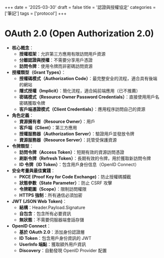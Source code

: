 +++
date = '2025-03-30'
draft = false
title = '認證與授權協定'
categories = ['筆記']
tags = ['protocol']
+++

# OAuth 2.0 (Open Authorization 2.0) 

- **核心概念**：
  * **授權框架**：允許第三方應用有限訪問用戶資源
  * **分離認證與授權**：不需要分享用戶憑證
  * **訪問令牌**：使用令牌而非密碼訪問資源
- **授權類型（Grant Types）**：
  * **授權碼模式（Authorization Code）**：最完整安全的流程，適合具有後端的網站
  * **隱式授權（Implicit）**：簡化流程，適合純前端應用（已不推薦）
  * **密碼模式（Resource Owner Password Credentials）**：直接使用用戶名密碼獲取令牌
  * **客戶端憑證模式（Client Credentials）**：應用程序訪問自己的資源
- **角色定義**：
  * **資源擁有者（Resource Owner）**：用戶
  * **客戶端（Client）**：第三方應用
  * **授權服務器（Authorization Server）**：驗證用戶並發放令牌
  * **資源服務器（Resource Server）**：託管受保護資源
- **令牌類型**：
  * **訪問令牌（Access Token）**：短期有效的資源訪問憑證
  * **刷新令牌（Refresh Token）**：長期有效的令牌，用於獲取新訪問令牌
  * **ID 令牌（ID Token）**：包含用戶身份信息（OpenID Connect）
- **安全考量與最佳實踐**：
  * **PKCE (Proof Key for Code Exchange)**：防止授權碼攔截
  * **狀態參數（State Parameter）**：防止 CSRF 攻擊
  * **令牌範圍（Scope）**：限制訪問權限
  * **HTTPS 強制**：所有通信必須加密
- **JWT (JSON Web Token)**：
  * **結構**：Header.Payload.Signature
  * **自包含**：包含所有必要資訊
  * **無狀態**：不需要伺服器端會話存儲
- **OpenID Connect**：
  * **基於 OAuth 2.0**：添加身份認證層
  * **ID Token**：包含用戶身份資訊的 JWT
  * **UserInfo 端點**：獲取額外用戶資訊
  * **Discovery**：自動發現 OpenID Provider 配置
